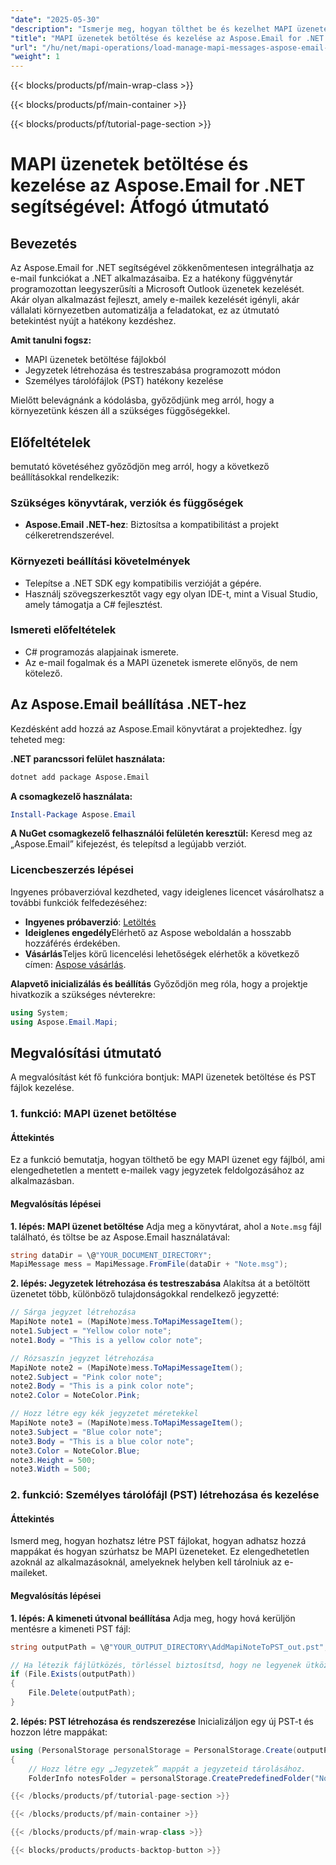 ```yaml
---
"date": "2025-05-30"
"description": "Ismerje meg, hogyan tölthet be és kezelhet MAPI üzeneteket az Aspose.Email for .NET használatával. Ez az átfogó útmutató a MAPI üzenetek betöltését, a jegyzetek létrehozását és a PST fájlok kezelését ismerteti."
"title": "MAPI üzenetek betöltése és kezelése az Aspose.Email for .NET segítségével – Átfogó útmutató"
"url": "/hu/net/mapi-operations/load-manage-mapi-messages-aspose-email-dotnet/"
"weight": 1
---
```


{{< blocks/products/pf/main-wrap-class >}}

{{< blocks/products/pf/main-container >}}

{{< blocks/products/pf/tutorial-page-section >}}
# MAPI üzenetek betöltése és kezelése az Aspose.Email for .NET segítségével: Átfogó útmutató

## Bevezetés

Az Aspose.Email for .NET segítségével zökkenőmentesen integrálhatja az e-mail funkciókat a .NET alkalmazásaiba. Ez a hatékony függvénytár programozottan leegyszerűsíti a Microsoft Outlook üzenetek kezelését. Akár olyan alkalmazást fejleszt, amely e-mailek kezelését igényli, akár vállalati környezetben automatizálja a feladatokat, ez az útmutató betekintést nyújt a hatékony kezdéshez.

**Amit tanulni fogsz:**
- MAPI üzenetek betöltése fájlokból
- Jegyzetek létrehozása és testreszabása programozott módon
- Személyes tárolófájlok (PST) hatékony kezelése

Mielőtt belevágnánk a kódolásba, győződjünk meg arról, hogy a környezetünk készen áll a szükséges függőségekkel.

## Előfeltételek

bemutató követéséhez győződjön meg arról, hogy a következő beállításokkal rendelkezik:

### Szükséges könyvtárak, verziók és függőségek
- **Aspose.Email .NET-hez**: Biztosítsa a kompatibilitást a projekt célkeretrendszerével.

### Környezeti beállítási követelmények
- Telepítse a .NET SDK egy kompatibilis verzióját a gépére.
- Használj szövegszerkesztőt vagy egy olyan IDE-t, mint a Visual Studio, amely támogatja a C# fejlesztést.

### Ismereti előfeltételek
- C# programozás alapjainak ismerete.
- Az e-mail fogalmak és a MAPI üzenetek ismerete előnyös, de nem kötelező.

## Az Aspose.Email beállítása .NET-hez

Kezdésként add hozzá az Aspose.Email könyvtárat a projektedhez. Így teheted meg:

**.NET parancssori felület használata:**
```bash
dotnet add package Aspose.Email
```

**A csomagkezelő használata:**
```powershell
Install-Package Aspose.Email
```

**A NuGet csomagkezelő felhasználói felületén keresztül:**
Keresd meg az „Aspose.Email” kifejezést, és telepítsd a legújabb verziót.

### Licencbeszerzés lépései
Ingyenes próbaverzióval kezdheted, vagy ideiglenes licencet vásárolhatsz a további funkciók felfedezéséhez:
- **Ingyenes próbaverzió**: [Letöltés](https://releases.aspose.com/email/net/)
- **Ideiglenes engedély**Elérhető az Aspose weboldalán a hosszabb hozzáférés érdekében.
- **Vásárlás**Teljes körű licencelési lehetőségek elérhetők a következő címen: [Aspose vásárlás](https://purchase.aspose.com/buy).

**Alapvető inicializálás és beállítás**
Győződjön meg róla, hogy a projektje hivatkozik a szükséges névterekre:
```csharp
using System;
using Aspose.Email.Mapi;
```

## Megvalósítási útmutató

A megvalósítást két fő funkcióra bontjuk: MAPI üzenetek betöltése és PST fájlok kezelése.

### 1. funkció: MAPI üzenet betöltése

#### Áttekintés
Ez a funkció bemutatja, hogyan tölthető be egy MAPI üzenet egy fájlból, ami elengedhetetlen a mentett e-mailek vagy jegyzetek feldolgozásához az alkalmazásban.

#### Megvalósítás lépései

**1. lépés: MAPI üzenet betöltése**
Adja meg a könyvtárat, ahol a `Note.msg` fájl található, és töltse be az Aspose.Email használatával:
```csharp
string dataDir = \@"YOUR_DOCUMENT_DIRECTORY";
MapiMessage mess = MapiMessage.FromFile(dataDir + "Note.msg");
```

**2. lépés: Jegyzetek létrehozása és testreszabása**
Alakítsa át a betöltött üzenetet több, különböző tulajdonságokkal rendelkező jegyzetté:
```csharp
// Sárga jegyzet létrehozása
MapiNote note1 = (MapiNote)mess.ToMapiMessageItem();
note1.Subject = "Yellow color note";
note1.Body = "This is a yellow color note";

// Rózsaszín jegyzet létrehozása
MapiNote note2 = (MapiNote)mess.ToMapiMessageItem();
note2.Subject = "Pink color note";
note2.Body = "This is a pink color note";
note2.Color = NoteColor.Pink;

// Hozz létre egy kék jegyzetet méretekkel
MapiNote note3 = (MapiNote)mess.ToMapiMessageItem();
note3.Subject = "Blue color note";
note3.Body = "This is a blue color note";
note3.Color = NoteColor.Blue;
note3.Height = 500;
note3.Width = 500;
```

### 2. funkció: Személyes tárolófájl (PST) létrehozása és kezelése

#### Áttekintés
Ismerd meg, hogyan hozhatsz létre PST fájlokat, hogyan adhatsz hozzá mappákat és hogyan szúrhatsz be MAPI üzeneteket. Ez elengedhetetlen azoknál az alkalmazásoknál, amelyeknek helyben kell tárolniuk az e-maileket.

#### Megvalósítás lépései

**1. lépés: A kimeneti útvonal beállítása**
Adja meg, hogy hová kerüljön mentésre a kimeneti PST fájl:
```csharp
string outputPath = \@"YOUR_OUTPUT_DIRECTORY\AddMapiNoteToPST_out.pst";

// Ha létezik fájlütközés, törléssel biztosítsd, hogy ne legyenek ütközések.
if (File.Exists(outputPath))
{
    File.Delete(outputPath);
}
```

**2. lépés: PST létrehozása és rendszerezése**
Inicializáljon egy új PST-t és hozzon létre mappákat:
```csharp
using (PersonalStorage personalStorage = PersonalStorage.Create(outputPath, FileFormatVersion.Unicode))
{
    // Hozz létre egy „Jegyzetek” mappát a jegyzeteid tárolásához.
    FolderInfo notesFolder = personalStorage.CreatePredefinedFolder("Notes\

{{< /blocks/products/pf/tutorial-page-section >}}

{{< /blocks/products/pf/main-container >}}

{{< /blocks/products/pf/main-wrap-class >}}

{{< blocks/products/products-backtop-button >}}
